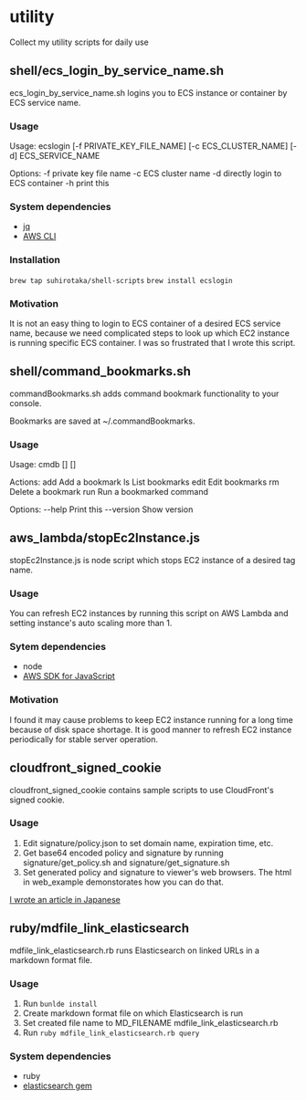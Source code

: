 # utility
Collect my utility scripts for daily use

## shell/ecs_login_by_service_name.sh
ecs_login_by_service_name.sh logins you to ECS instance or container by ECS service name.

### Usage
Usage:
  ecslogin [-f PRIVATE_KEY_FILE_NAME] [-c ECS_CLUSTER_NAME] [-d] ECS_SERVICE_NAME

Options:
  -f private key file name
  -c ECS cluster name
  -d directly login to ECS container
  -h print this

### System dependencies
- [jq](https://stedolan.github.io/jq/ "jq")
- [AWS CLI](https://aws.amazon.com/cli/ "AWS CLI")

### Installation
`brew tap suhirotaka/shell-scripts`
`brew install ecslogin`

### Motivation
It is not an easy thing to login to ECS container of a desired ECS service name, because we need complicated steps to look up which EC2 instance is running specific ECS container. I was so frustrated that I wrote this script.



## shell/command_bookmarks.sh
commandBookmarks.sh adds command bookmark functionality to your console.

Bookmarks are saved at ~/.commandBookmarks.

### Usage
Usage: cmdb [<action>] [<options>]

Actions:
   add       Add a bookmark
   ls        List bookmarks
   edit      Edit bookmarks
   rm        Delete a bookmark
   run       Run a bookmarked command

Options:
  --help     Print this
  --version  Show version



## aws_lambda/stopEc2Instance.js
stopEc2Instance.js is node script which stops EC2 instance of a desired tag name.

### Usage
You can refresh EC2 instances by running this script on AWS Lambda and setting instance's auto scaling more than 1.

### Sytem dependencies
- node
- [AWS SDK for JavaScript](https://www.npmjs.com/package/aws-sdk "AWS SDK for JavaScript")

### Motivation
I found it may cause problems to keep EC2 instance running for a long time because of disk space shortage. It is good manner to refresh EC2 instance periodically for stable server operation.



## cloudfront_signed_cookie
cloudfront_signed_cookie contains sample scripts to use CloudFront's signed cookie.

### Usage
1. Edit signature/policy.json to set domain name, expiration time, etc.
2. Get base64 encoded policy and signature by running signature/get_policy.sh and signature/get_signature.sh
3. Set generated policy and signature to viewer's web browsers. The html in web_example demonstorates how you can do that.

[I wrote an article in Japanese ](http://qiita.com/suhirotaka/items/514a9e246779dc1b9489 "AWS CloudFront 署名付きcookieの作り方")



## ruby/mdfile_link_elasticsearch
mdfile_link_elasticsearch.rb runs Elasticsearch on linked URLs in a markdown format file.

### Usage
1. Run `bunlde install`
2. Create markdown format file on which Elasticsearch is run
3. Set created file name to MD_FILENAME mdfile_link_elasticsearch.rb 
4. Run `ruby mdfile_link_elasticsearch.rb query`

### System dependencies
- ruby
- [elasticsearch gem](https://github.com/elastic/elasticsearch-ruby "elasticsearch gem")
